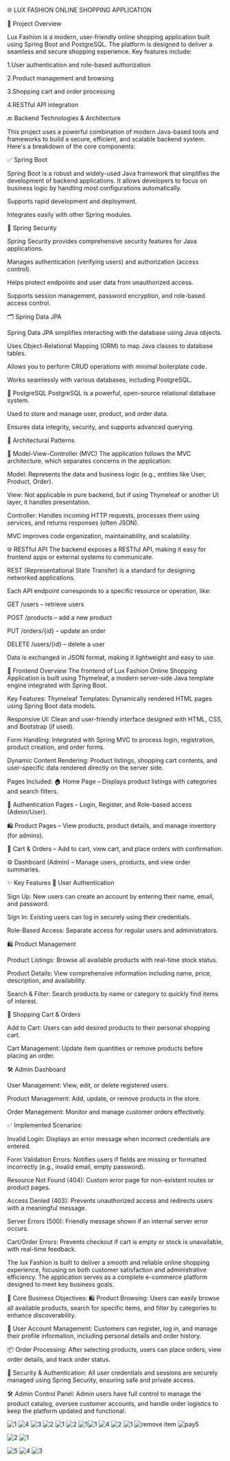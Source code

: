 🌐 LUX FASHION ONLINE SHOPPING APPLICATION

📄 Project Overview


Lux Fashion is a modern, user-friendly online shopping application built using Spring Boot and PostgreSQL. The platform is designed to deliver a seamless and secure shopping experience.
Key features include:

1.User authentication and role-based authorization

2.Product management and browsing

3.Shopping cart and order processing

4.RESTful API integration

🔙 Backend Technologies & Architecture

This project uses a powerful combination of modern Java-based tools and frameworks to build a secure, efficient, and scalable backend system. Here's a breakdown of the core components:

✅ Spring Boot

Spring Boot is a robust and widely-used Java framework that simplifies the development of backend applications. It allows developers to focus on business logic by handling most configurations automatically.

Supports rapid development and deployment.

Integrates easily with other Spring modules.

🔐 Spring Security

Spring Security provides comprehensive security features for Java applications.

Manages authentication (verifying users) and authorization (access control).

Helps protect endpoints and user data from unauthorized access.

Supports session management, password encryption, and role-based access control.

🗂️ Spring Data JPA

Spring Data JPA simplifies interacting with the database using Java objects.

Uses Object-Relational Mapping (ORM) to map Java classes to database tables.

Allows you to perform CRUD operations with minimal boilerplate code.

Works seamlessly with various databases, including PostgreSQL.

🐘 PostgreSQL
PostgreSQL is a powerful, open-source relational database system.

Used to store and manage user, product, and order data.

Ensures data integrity, security, and supports advanced querying.

🧱 Architectural Patterns

🧭 Model-View-Controller (MVC)
The application follows the MVC architecture, which separates concerns in the application:

Model: Represents the data and business logic (e.g., entities like User, Product, Order).

View: Not applicable in pure backend, but if using Thymeleaf or another UI layer, it handles presentation.

Controller: Handles incoming HTTP requests, processes them using services, and returns responses (often JSON).

MVC improves code organization, maintainability, and scalability.

🌐 RESTful API
The backend exposes a RESTful API, making it easy for frontend apps or external systems to communicate.

REST (Representational State Transfer) is a standard for designing networked applications.

Each API endpoint corresponds to a specific resource or operation, like:

GET /users – retrieve users

POST /products – add a new product

PUT /orders/{id} – update an order

DELETE /users/{id} – delete a user

Data is exchanged in JSON format, making it lightweight and easy to use.




🎨 Frontend Overview
The frontend of Lux Fashion Online Shopping Application is built using Thymeleaf, a modern server-side Java template engine integrated with Spring Boot.

Key Features:
Thymeleaf Templates: Dynamically rendered HTML pages using Spring Boot data models.

Responsive UI: Clean and user-friendly interface designed with HTML, CSS, and Bootstrap (if used).

Form Handling: Integrated with Spring MVC to process login, registration, product creation, and order forms.

Dynamic Content Rendering: Product listings, shopping cart contents, and user-specific data rendered directly on the server side.

Pages Included:
🏠 Home Page – Displays product listings with categories and search filters.

🔐 Authentication Pages – Login, Register, and Role-based access (Admin/User).

🛍️ Product Pages – View products, product details, and manage inventory (for admins).

🛒 Cart & Orders – Add to cart, view cart, and place orders with confirmation.

⚙️ Dashboard (Admin) – Manage users, products, and view order summaries.




✨ Key Features
🔐 User Authentication

Sign Up: New users can create an account by entering their name, email, and password.

Sign In: Existing users can log in securely using their credentials.

Role-Based Access: Separate access for regular users and administrators.

🛍️ Product Management

Product Listings: Browse all available products with real-time stock status.

Product Details: View comprehensive information including name, price, description, and availability.

Search & Filter: Search products by name or category to quickly find items of interest.

🛒 Shopping Cart & Orders


Add to Cart: Users can add desired products to their personal shopping cart.

Cart Management: Update item quantities or remove products before placing an order.



🛠️ Admin Dashboard

User Management: View, edit, or delete registered users.

Product Management: Add, update, or remove products in the store.

Order Management: Monitor and manage customer orders effectively.

✅ Implemented Scenarios:

Invalid Login: Displays an error message when incorrect credentials are entered.

Form Validation Errors: Notifies users if fields are missing or formatted incorrectly (e.g., invalid email, empty password).

Resource Not Found (404): Custom error page for non-existent routes or product pages.

Access Denied (403): Prevents unauthorized access and redirects users with a meaningful message.

Server Errors (500): Friendly message shown if an internal server error occurs.

Cart/Order Errors: Prevents checkout if cart is empty or stock is unavailable, with real-time feedback.


The lux Fashion is built to deliver a smooth and reliable online shopping experience, focusing on both customer satisfaction and administrative efficiency. The application serves as a complete e-commerce platform designed to meet key business goals.

📌 Core Business Objectives:
🛍️ Product Browsing:
Users can easily browse all available products, search for specific items, and filter by categories to enhance discoverability.

👤 User Account Management:
Customers can register, log in, and manage their profile information, including personal details and order history.

📦 Order Processing:
After selecting products, users can place orders, view order details, and track order status.

🔐 Security & Authentication:
All user credentials and sessions are securely managed using Spring Security, ensuring safe and private access.

🛠️ Admin Control Panel:
Admin users have full control to manage the product catalog, oversee customer accounts, and handle order logistics to keep the platform updated and functional.

![1](https://github.com/user-attachments/assets/9a2dc9e7-8eef-424c-b560-dc7d4c9813b9)
![4](https://github.com/user-attachments/assets/1a8c1297-70c2-4ad9-90d2-6c5da57dc109)
![3](https://github.com/user-attachments/assets/5f16965b-2c92-4b3c-abe1-1bb2fe2ce733)
![2](https://github.com/user-attachments/assets/8306d51a-b22c-4a56-9b35-dd07d490d3c6)
![1](https://github.com/user-attachments/assets/010750e4-d9e1-4a10-84bc-300f5220c4eb)
![2](https://github.com/user-attachments/assets/065c52f0-7282-47cd-86c2-8ea6db7bc450)
![1](https://github.com/user-attachments/assets/8a99f17d-03ea-44db-9e39-fb6106252af4)![1](https://github.com/user-attachments/assets/d053a330-8b21-41d4-8552-2f68a5ab629d)
![4](https://github.com/user-attachments/assets/cb3f83e7-13cf-44b7-8dd3-0084905f76d1)
![2](https://github.com/user-attachments/assets/85c1a8a2-df1c-44ac-bb22-99eb31d332f5)
![1](https://github.com/user-attachments/assets/4a05fbde-2735-4bbe-839a-1deb23f23fdf)
![remove item](https://github.com/user-attachments/assets/c594cc33-0491-4ef6-b1ae-4a1238a7dc3f)
![pay5](https://github.com/user-attachments/assets/2e02a9e3-5b4c-43bd-aed6-c42564cf6c37)

![2](https://github.com/user-attachments/assets/91a1774d-d585-4f27-a60f-217cbafbd36a)
![1](https://github.com/user-attachments/assets/53b067d3-c108-4e90-b081-7ef3b70b5935)

![5](https://github.com/user-attachments/assets/6709e0cb-0949-42a1-b976-635a28ffd7d6)
![4](https://github.com/user-attachments/assets/ceadab7e-e517-4032-8c2e-6790b3010af2)
![3](https://github.com/user-attachments/assets/9a0c41e8-8139-4383-a054-1afc129e99fb)



